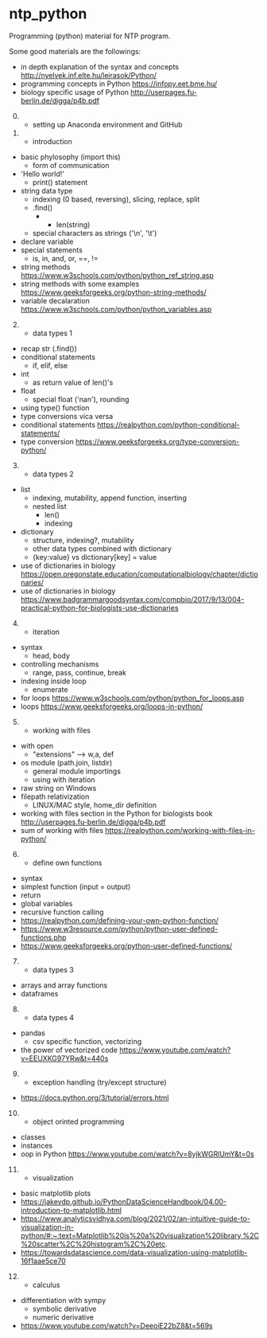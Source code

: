 # ntp_python
 Programming (python) material for NTP program.

Some good materials are the followings:
- in depth explanation of the syntax and concepts http://nyelvek.inf.elte.hu/leirasok/Python/
- programming concepts in Python https://infopy.eet.bme.hu/
- biology specific usage of Python http://userpages.fu-berlin.de/digga/p4b.pdf

0. - setting up Anaconda environment and GitHub

1. - introduction
- basic phylosophy (import this)
    - form of communication
- 'Hello world!'
    - print() statement
- string data type
    - indexing (0 based, reversing), slicing, replace, split
    - .find()
        - + len(string)
    - special characters as strings ('\n', '\t')
- declare variable
- special statements
    - is, in, and, or, ==, !=
- string methods https://www.w3schools.com/python/python_ref_string.asp
- string methods with some examples https://www.geeksforgeeks.org/python-string-methods/
- variable decalaration https://www.w3schools.com/python/python_variables.asp

2. - data types 1
- recap str (.find())
- conditional statements
    - if, elif, else
- int
    - as return value of len()'s
- float
    - special float ('nan'), rounding
- using type() function
- type conversions vica versa
- conditional statements https://realpython.com/python-conditional-statements/
- type conversion https://www.geeksforgeeks.org/type-conversion-python/

3. - data types 2
- list
    - indexing, mutability, append function, inserting
    - nested list
        - len()
        - indexing
- dictionary
    - structure, indexing?, mutability
    - other data types combined with dictionary
    - {key:value} vs dictionary[key] = value
- use of dictionaries in biology https://open.oregonstate.education/computationalbiology/chapter/dictionaries/
- use of dictionaries in biology https://www.badgrammargoodsyntax.com/compbio/2017/9/13/004-practical-python-for-biologists-use-dictionaries

4. - iteration
- syntax
    - head, body
- controlling mechanisms
    - range, pass, continue, break
- indexing inside loop
    - enumerate
- for loops https://www.w3schools.com/python/python_for_loops.asp
- loops https://www.geeksforgeeks.org/loops-in-python/

5. - working with files
- with open
    - "extensions" --> w,a, def
- os module (path.join, listdir)
    - general module importings
    - using with iteration
- raw string on Windows
- filepath relativization
    - LINUX/MAC style, home_dir definition
- working with files section in the Python for biologists book http://userpages.fu-berlin.de/digga/p4b.pdf
- sum of working with files https://realpython.com/working-with-files-in-python/

6. - define own functions
- syntax
- simplest function (input = output)
- return
- global variables
- recursive function calling
- https://realpython.com/defining-your-own-python-function/
- https://www.w3resource.com/python/python-user-defined-functions.php
- https://www.geeksforgeeks.org/python-user-defined-functions/

7. - data types 3
- arrays and array functions
- dataframes

8. - data types 4
- pandas
    - csv specific function, vectorizing
- the power of vectorized code https://www.youtube.com/watch?v=EEUXKG97YRw&t=440s

9. - exception handling (try/except structure)
- https://docs.python.org/3/tutorial/errors.html
    
10. - object orinted programming
- classes
- instances
- oop in Python https://www.youtube.com/watch?v=8yjkWGRlUmY&t=0s

11. - visualization
- basic matplotlib plots
- https://jakevdp.github.io/PythonDataScienceHandbook/04.00-introduction-to-matplotlib.html
- https://www.analyticsvidhya.com/blog/2021/02/an-intuitive-guide-to-visualization-in-python/#:~:text=Matplotlib%20is%20a%20visualization%20library,%2C%20scatter%2C%20histogram%2C%20etc.
- https://towardsdatascience.com/data-visualization-using-matplotlib-16f1aae5ce70

12. - calculus
- differentiation with sympy
    - symbolic derivative
    - numeric derivative
- https://www.youtube.com/watch?v=DeeoiE22bZ8&t=569s